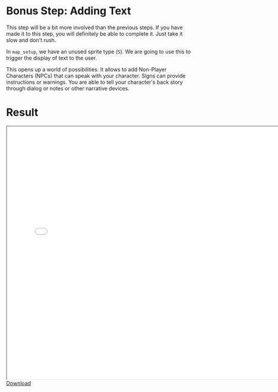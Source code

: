 # Bonus Step: Adding Text
This step will be a bit more involved than the previous steps. If you have
made it to this step, you will definitely be able to complete it. Just take
it slow and don't rush.

In `map_setup`, we have an unused sprite type (`5`). We are going to use this
to trigger the display of text to the user.

This opens up a world of possibilities. It allows to add Non-Player Characters
(NPCs) that can speak with your character. Signs can provide instructions or
warnings. You are able to tell your character's back story through dialog or notes or other narrative devices.

# Result
<iframe width="750px" height="680px" src="./adventuregame_bonus_step_text.html"></iframe>
<a href="./adventuregame_bonus_step_text.p8.png" target="_blank">Download</a>
